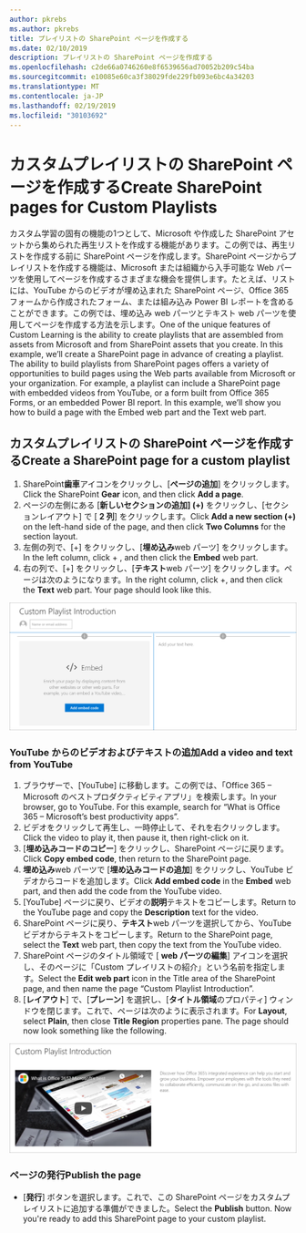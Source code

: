 ```yaml
---
author: pkrebs
ms.author: pkrebs
title: プレイリストの SharePoint ページを作成する
ms.date: 02/10/2019
description: プレイリストの SharePoint ページを作成する
ms.openlocfilehash: c2de66a0746260e8f6539656ad70052b209c54ba
ms.sourcegitcommit: e10085e60ca3f38029fde229fb093e6bc4a34203
ms.translationtype: MT
ms.contentlocale: ja-JP
ms.lasthandoff: 02/19/2019
ms.locfileid: "30103692"
---
```

# <a name="create-sharepoint-pages-for-custom-playlists"></a><span data-ttu-id="95e47-103">カスタムプレイリストの SharePoint ページを作成する</span><span class="sxs-lookup"><span data-stu-id="95e47-103">Create SharePoint pages for Custom Playlists</span></span>

<span data-ttu-id="95e47-p101">カスタム学習の固有の機能の1つとして、Microsoft や作成した SharePoint アセットから集められた再生リストを作成する機能があります。この例では、再生リストを作成する前に SharePoint ページを作成します。SharePoint ページからプレイリストを作成する機能は、Microsoft または組織から入手可能な Web パーツを使用してページを作成するさまざまな機会を提供します。たとえば、リストには、YouTube からのビデオが埋め込まれた SharePoint ページ、Office 365 フォームから作成されたフォーム、または組み込み Power BI レポートを含めることができます。この例では、埋め込み web パーツとテキスト web パーツを使用してページを作成する方法を示します。</span><span class="sxs-lookup"><span data-stu-id="95e47-p101">One of the unique features of Custom Learning is the ability to create playlists that are assembled from assets from Microsoft and from SharePoint assets that you create. In this example, we’ll create a SharePoint page in advance of creating a playlist. The ability to build playlists from SharePoint pages offers a variety of opportunities to build pages using the Web parts available from Microsoft or your organization. For example, a playlist can include a SharePoint page with embedded videos from YouTube, or a form built from Office 365 Forms, or an embedded Power BI report. In this example, we’ll show you how to build a page with the Embed web part and the Text web part.</span></span>  

## <a name="create-a-sharepoint-page-for-a-custom-playlist"></a><span data-ttu-id="95e47-109">カスタムプレイリストの SharePoint ページを作成する</span><span class="sxs-lookup"><span data-stu-id="95e47-109">Create a SharePoint page for a custom playlist</span></span>

1. <span data-ttu-id="95e47-110">SharePoint**歯車**アイコンをクリックし、[**ページの追加**] をクリックします。</span><span class="sxs-lookup"><span data-stu-id="95e47-110">Click the SharePoint **Gear** icon, and then click **Add a page**.</span></span>
2. <span data-ttu-id="95e47-111">ページの左側にある [**新しいセクションの追加] (+)** をクリックし、[セクションレイアウト] で [ **2 列**] をクリックします。</span><span class="sxs-lookup"><span data-stu-id="95e47-111">Click **Add a new section (+)** on the left-hand side of the page, and then click **Two Columns** for the section layout.</span></span>
3. <span data-ttu-id="95e47-112">左側の列で、[+] をクリックし、[**埋め込み**web パーツ] をクリックします。</span><span class="sxs-lookup"><span data-stu-id="95e47-112">In the left column, click + , and then click the **Embed** web part.</span></span> 
4. <span data-ttu-id="95e47-p102">右の列で、[+] をクリックし、[**テキスト**web パーツ] をクリックします。ページは次のようになります。</span><span class="sxs-lookup"><span data-stu-id="95e47-p102">In the right column, click +, and then click the **Text** web part. Your page should look like this.</span></span>

![cg-pagenewstart](media/cg-pagenewstart.png)

### <a name="add-a-video-and-text-from-youtube"></a><span data-ttu-id="95e47-116">YouTube からのビデオおよびテキストの追加</span><span class="sxs-lookup"><span data-stu-id="95e47-116">Add a video and text from YouTube</span></span>

1. <span data-ttu-id="95e47-p103">ブラウザーで、[YouTube] に移動します。この例では、「Office 365 – Microsoft のベストプロダクティビティアプリ」を検索します。</span><span class="sxs-lookup"><span data-stu-id="95e47-p103">In your browser, go to YouTube. For this example, search for “What is Office 365 – Microsoft’s best productivity apps”.</span></span>
2. <span data-ttu-id="95e47-119">ビデオをクリックして再生し、一時停止して、それを右クリックします。</span><span class="sxs-lookup"><span data-stu-id="95e47-119">Click the video to play it, then pause it, then right-click on it.</span></span> 
3. <span data-ttu-id="95e47-120">[**埋め込みコードのコピー**] をクリックし、SharePoint ページに戻ります。</span><span class="sxs-lookup"><span data-stu-id="95e47-120">Click **Copy embed code**, then return to the SharePoint page.</span></span> 
4. <span data-ttu-id="95e47-121">**埋め込み**web パーツで [**埋め込みコードの追加**] をクリックし、YouTube ビデオからコードを追加します。</span><span class="sxs-lookup"><span data-stu-id="95e47-121">Click **Add embed code** in the **Embed** web part, and then add the code from the YouTube video.</span></span>
5. <span data-ttu-id="95e47-122">[YouTube] ページに戻り、ビデオの**説明**テキストをコピーします。</span><span class="sxs-lookup"><span data-stu-id="95e47-122">Return to the YouTube page and copy the **Description** text for the video.</span></span> 
6. <span data-ttu-id="95e47-123">SharePoint ページに戻り、**テキスト**web パーツを選択してから、YouTube ビデオからテキストをコピーします。</span><span class="sxs-lookup"><span data-stu-id="95e47-123">Return to the SharePoint page, select the **Text** web part, then copy the text from the YouTube video.</span></span>
7. <span data-ttu-id="95e47-124">SharePoint ページのタイトル領域で [ **web パーツの編集**] アイコンを選択し、そのページに「Custom プレイリストの紹介」という名前を指定します。</span><span class="sxs-lookup"><span data-stu-id="95e47-124">Select the **Edit web part** icon  in the Title area of the SharePoint page, and then name the page “Custom Playlist Introduction”.</span></span> 
8. <span data-ttu-id="95e47-p104">[**レイアウト**] で、[**プレーン**] を選択し、[**タイトル領域**のプロパティ] ウィンドウを閉じます。これで、ページは次のように表示されます。</span><span class="sxs-lookup"><span data-stu-id="95e47-p104">For **Layout**, select **Plain**, then close **Title Region** properties pane. The page should now look something like the following.</span></span> 

![cg-pagenewfinish](media/cg-pagenewfinish.png)

### <a name="publish-the-page"></a><span data-ttu-id="95e47-128">ページの発行</span><span class="sxs-lookup"><span data-stu-id="95e47-128">Publish the page</span></span>

- <span data-ttu-id="95e47-p105">[**発行**] ボタンを選択します。これで、この SharePoint ページをカスタムプレイリストに追加する準備ができました。</span><span class="sxs-lookup"><span data-stu-id="95e47-p105">Select the **Publish** button. Now you're ready to add this SharePoint page to your custom playlist.</span></span> 